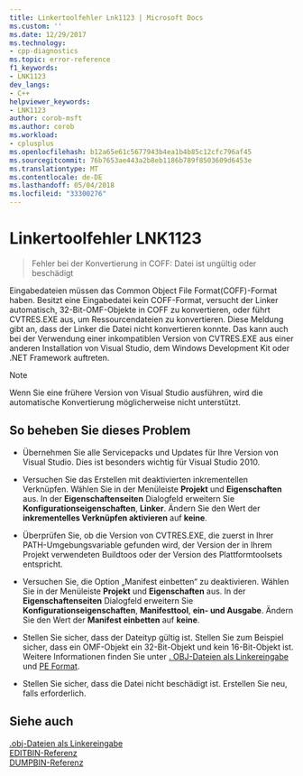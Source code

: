 ```yaml
---
title: Linkertoolfehler Lnk1123 | Microsoft Docs
ms.custom: ''
ms.date: 12/29/2017
ms.technology:
- cpp-diagnostics
ms.topic: error-reference
f1_keywords:
- LNK1123
dev_langs:
- C++
helpviewer_keywords:
- LNK1123
author: corob-msft
ms.author: corob
ms.workload:
- cplusplus
ms.openlocfilehash: b12a65e61c5677943b4ea1b4b85c12cfc796af45
ms.sourcegitcommit: 76b7653ae443a2b8eb1186b789f8503609d6453e
ms.translationtype: MT
ms.contentlocale: de-DE
ms.lasthandoff: 05/04/2018
ms.locfileid: "33300276"
---
```

# <a name="linker-tools-error-lnk1123"></a>Linkertoolfehler LNK1123

> Fehler bei der Konvertierung in COFF: Datei ist ungültig oder beschädigt

Eingabedateien müssen das Common Object File Format(COFF)-Format haben. Besitzt eine Eingabedatei kein COFF-Format, versucht der Linker automatisch, 32-Bit-OMF-Objekte in COFF zu konvertieren, oder führt CVTRES.EXE aus, um Ressourcendateien zu konvertieren. Diese Meldung gibt an, dass der Linker die Datei nicht konvertieren konnte. Das kann auch bei der Verwendung einer inkompatiblen Version von CVTRES.EXE aus einer anderen Installation von Visual Studio, dem Windows Development Kit oder .NET Framework auftreten.

> [!NOTE]
> Wenn Sie eine frühere Version von Visual Studio ausführen, wird die automatische Konvertierung möglicherweise nicht unterstützt.

## <a name="to-fix-the-problem"></a>So beheben Sie dieses Problem

- Übernehmen Sie alle Servicepacks und Updates für Ihre Version von Visual Studio. Dies ist besonders wichtig für Visual Studio 2010.

- Versuchen Sie das Erstellen mit deaktivierten inkrementellen Verknüpfen. Wählen Sie in der Menüleiste **Projekt** und **Eigenschaften** aus. In der **Eigenschaftenseiten** Dialogfeld erweitern Sie **Konfigurationseigenschaften**, **Linker**. Ändern Sie den Wert der **inkrementelles Verknüpfen aktivieren** auf **keine**.

- Überprüfen Sie, ob die Version von CVTRES.EXE, die zuerst in Ihrer PATH-Umgebungsvariable gefunden wird, der Version der in Ihrem Projekt verwendeten Buildtoos oder der Version des Plattformtoolsets entspricht.

- Versuchen Sie, die Option „Manifest einbetten“ zu deaktivieren. Wählen Sie in der Menüleiste **Projekt** und **Eigenschaften** aus. In der **Eigenschaftenseiten** Dialogfeld erweitern Sie **Konfigurationseigenschaften**, **Manifesttool**, **ein- und Ausgabe**. Ändern Sie den Wert der **Manifest einbetten** auf **keine**.

- Stellen Sie sicher, dass der Dateityp gültig ist. Stellen Sie zum Beispiel sicher, dass ein OMF-Objekt ein 32-Bit-Objekt und kein 16-Bit-Objekt ist. Weitere Informationen finden Sie unter [. OBJ-Dateien als Linkereingabe](../../build/reference/dot-obj-files-as-linker-input.md) und [PE Format](https://msdn.microsoft.com/library/windows/desktop/ms680547).

- Stellen Sie sicher, dass die Datei nicht beschädigt ist. Erstellen Sie neu, falls erforderlich.

## <a name="see-also"></a>Siehe auch

[.obj-Dateien als Linkereingabe](../../build/reference/dot-obj-files-as-linker-input.md)  
[EDITBIN-Referenz](../../build/reference/editbin-reference.md)  
[DUMPBIN-Referenz](../../build/reference/dumpbin-reference.md)  
